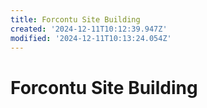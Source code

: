 ```yaml
---
title: Forcontu Site Building
created: '2024-12-11T10:12:39.947Z'
modified: '2024-12-11T10:13:24.054Z'
---
```


# Forcontu Site Building 


